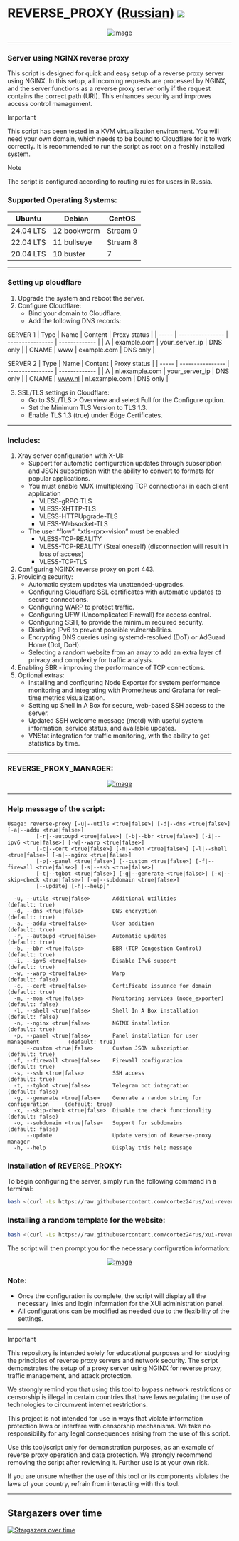 # REVERSE_PROXY ([Russian](/README_RU.md)) <img src="https://img.shields.io/github/stars/cortez24rus/xui-reverse-proxy?style=social" /> 
<p align="center"><a href="#"><img src="./media/xui.png" alt="Image" ></a></p>

-----

### Server using NGINX reverse proxy
This script is designed for quick and easy setup of a reverse proxy server using NGINX. In this setup, all incoming requests are processed by NGINX, and the server functions as a reverse proxy server only if the request contains the correct path (URI). This enhances security and improves access control management.

> [!IMPORTANT]
>  This script has been tested in a KVM virtualization environment. You will need your own domain, which needs to be bound to Cloudflare for it to work correctly. It is recommended to run the script as root on a freshly installed system.

> [!NOTE]
> The script is configured according to routing rules for users in Russia.

### Supported Operating Systems:

| **Ubuntu**       | **Debian**      | **CentOS**      |
|------------------|-----------------|-----------------|
| 24.04 LTS        | 12 bookworm     | Stream 9        |
| 22.04 LTS        | 11 bullseye     | Stream 8        |
| 20.04 LTS        | 10 buster       | 7               |

-----

### Setting up cloudflare
1. Upgrade the system and reboot the server.
2. Configure Cloudflare:
   - Bind your domain to Cloudflare.
   - Add the following DNS records:

SERVER 1
| Type  | Name             | Content          | Proxy status  |
| ----- | ---------------- | ---------------- | ------------- |
| A     | example.com      | your_server_ip   | DNS only      |
| CNAME | www              | example.com      | DNS only      |

SERVER 2
| Type  | Name             | Content          | Proxy status  |
| ----- | ---------------- | ---------------- | ------------- |
| A     | nl.example.com   | your_server_ip   | DNS only      |
| CNAME | www.nl           | nl.example.com   | DNS only      |
   
3. SSL/TLS settings in Cloudflare:
   - Go to SSL/TLS > Overview and select Full for the Configure option.
   - Set the Minimum TLS Version to TLS 1.3.
   - Enable TLS 1.3 (true) under Edge Certificates.

-----

### Includes:
  
1. Xray server configuration with X-UI:
   - Support for automatic configuration updates through subscription and JSON subscription with the ability to convert to formats for popular applications.
   - You must enable MUX (multiplexing TCP connections) in each client application
     - VLESS-gRPC-TLS
     - VLESS-XHTTP-TLS
     - VLESS-HTTPUpgrade-TLS
     - VLESS-Websocket-TLS
   - The user “flow”: “xtls-rprx-vision” must be enabled
     - VLESS-TCP-REALITY
     - VLESS-TCP-REALITY (Steal oneself) (disconnection will result in loss of access)
     - VLESS-TCP-TLS
2. Configuring NGINX reverse proxy on port 443.
3. Providing security:
   - Automatic system updates via unattended-upgrades.
   - Configuring Cloudflare SSL certificates with automatic updates to secure connections.
   - Configuring WARP to protect traffic.
   - Configuring UFW (Uncomplicated Firewall) for access control.
   - Configuring SSH, to provide the minimum required security.
   - Disabling IPv6 to prevent possible vulnerabilities.
   - Encrypting DNS queries using systemd-resolved (DoT) or AdGuard Home (Dot, DoH).
   - Selecting a random website from an array to add an extra layer of privacy and complexity for traffic analysis.
4. Enabling BBR - improving the performance of TCP connections.
5. Optional extras:
   - Installing and configuring Node Exporter for system performance monitoring and integrating with Prometheus and Grafana for real-time metrics visualization.
   - Setting up Shell In A Box for secure, web-based SSH access to the server.
   - Updated SSH welcome message (motd) with useful system information, service status, and available updates.
   - VNStat integration for traffic monitoring, with the ability to get statistics by time.

-----

### REVERSE_PROXY_MANAGER:

<p align="center"><a href="#"><img src="./media/reverse_proxy_manager.png" alt="Image"></a></p>

-----

### Help message of the script:
```
Usage: reverse-proxy [-u|--utils <true|false>] [-d|--dns <true|false>] [-a|--addu <true|false>]
         [-r|--autoupd <true|false>] [-b|--bbr <true|false>] [-i|--ipv6 <true|false>] [-w|--warp <true|false>]
         [-c|--cert <true|false>] [-m|--mon <true|false>] [-l|--shell <true|false>] [-n|--nginx <true|false>]
         [-p|--panel <true|false>] [--custom <true|false>] [-f|--firewall <true|false>] [-s|--ssh <true|false>]
         [-t|--tgbot <true|false>] [-g|--generate <true|false>] [-x|--skip-check <true|false>] [-o|--subdomain <true|false>]
         [--update] [-h|--help]"

  -u, --utils <true|false>       Additional utilities                           (default: true)
  -d, --dns <true|false>         DNS encryption                                 (default: true)
  -a, --addu <true|false>        User addition                                  (default: true)
  -r, --autoupd <true|false>     Automatic updates                              (default: true)
  -b, --bbr <true|false>         BBR (TCP Congestion Control)                   (default: true)
  -i, --ipv6 <true|false>        Disable IPv6 support                           (default: true)
  -w, --warp <true|false>        Warp                                           (default: false)
  -c, --cert <true|false>        Certificate issuance for domain                (default: true)
  -m, --mon <true|false>         Monitoring services (node_exporter)            (default: false)
  -l, --shell <true|false>       Shell In A Box installation                    (default: false)
  -n, --nginx <true|false>       NGINX installation                             (default: true)
  -p, --panel <true|false>       Panel installation for user management         (default: true)
      --custom <true|false>      Custom JSON subscription                       (default: true)
  -f, --firewall <true|false>    Firewall configuration                         (default: true)
  -s, --ssh <true|false>         SSH access                                     (default: true)
  -t, --tgbot <true|false>       Telegram bot integration                       (default: false)
  -g, --generate <true|false>    Generate a random string for configuration     (default: true)
  -x, --skip-check <true|false>  Disable the check functionality                (default: false)
  -o, --subdomain <true|false>   Support for subdomains                         (default: false)
      --update                   Update version of Reverse-proxy manager
  -h, --help                     Display this help message
```

### Installation of REVERSE_PROXY:

To begin configuring the server, simply run the following command in a terminal:
```sh
bash <(curl -Ls https://raw.githubusercontent.com/cortez24rus/xui-reverse-proxy/refs/heads/main/reverse_proxy.sh)
```

### Installing a random template for the website:
```sh
bash <(curl -Ls https://raw.githubusercontent.com/cortez24rus/xui-reverse-proxy/refs/heads/main/reverse_proxy_random_site.sh)
```

The script will then prompt you for the necessary configuration information:

<p align="center"><a href="#"><img src="./media/xui_rp_install.png" alt="Image"></a></p>

### Note: 
- Once the configuration is complete, the script will display all the necessary links and login information for the XUI administration panel.
- All configurations can be modified as needed due to the flexibility of the settings.

-----

> [!IMPORTANT]
> This repository is intended solely for educational purposes and for studying the principles of reverse proxy servers and network security. The script demonstrates the setup of a proxy server using NGINX for reverse proxy, traffic management, and attack protection.
>
>We strongly remind you that using this tool to bypass network restrictions or censorship is illegal in certain countries that have laws regulating the use of technologies to circumvent internet restrictions.
>
>This project is not intended for use in ways that violate information protection laws or interfere with censorship mechanisms. We take no responsibility for any legal consequences arising from the use of this script.
>
>Use this tool/script only for demonstration purposes, as an example of reverse proxy operation and data protection. We strongly recommend removing the script after reviewing it. Further use is at your own risk.
>
>If you are unsure whether the use of this tool or its components violates the laws of your country, refrain from interacting with this tool.

-----

## Stargazers over time
[![Stargazers over time](https://starchart.cc/cortez24rus/xui-reverse-proxy.svg?variant=adaptive)](https://starchart.cc/cortez24rus/xui-reverse-proxy)
